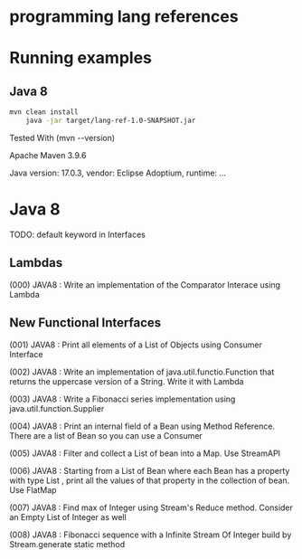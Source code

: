 programming lang references
===========================

# Running examples

## Java 8

```bash
mvn clean install
    java -jar target/lang-ref-1.0-SNAPSHOT.jar
```

Tested With (mvn --version)

Apache Maven 3.9.6

Java version: 17.0.3, vendor: Eclipse Adoptium, runtime: ...

# Java 8 

TODO:
default keyword in Interfaces

## Lambdas

(000) JAVA8 : Write an implementation of the Comparator Interace using Lambda

## New Functional Interfaces

(001) JAVA8 : Print all elements of a List of Objects using Consumer Interface 

(002) JAVA8 : Write an implementation of java.util.functio.Function that returns the uppercase version of a String. Write it with Lambda

(003) JAVA8 : Write a Fibonacci series implementation using java.util.function.Supplier

(004) JAVA8 : Print an internal field of a Bean using Method Reference. There are a list of Bean so you can use a Consumer

(005) JAVA8 : Filter and collect a List of bean into a Map. Use StreamAPI

(006) JAVA8 : Starting from a List of Bean where each Bean has a property with type List<String> , print all the values of that property in the collection of bean. Use FlatMap

(007) JAVA8 : Find max of Integer using Stream's Reduce method. Consider an Empty List of Integer as well

(008) JAVA8 : Fibonacci sequence with a Infinite Stream Of Integer build by Stream.generate static method 